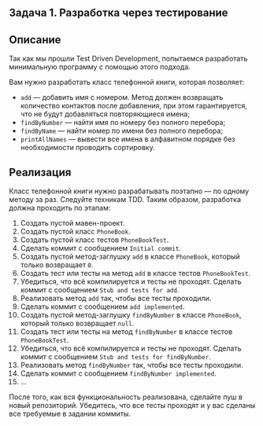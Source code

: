 ## Задача 1. Разработка через тестирование

## Описание

Так как мы прошли Test Driven Development, попытаемся разработать минимальную программу с помощью этого подхода.

Вам нужно разработать класс телефонной книги, которая позволяет:

* `add` — добавить имя с номером. Метод должен возвращать количество контактов после добавления, при этом гарантируется, что не будут добавляться повторяющиеся имена;
* `findByNumber` — найти имя по номеру без полного перебора;
* `findByName` — найти номер по имени без полного перебора;
* `printAllNames` — вывести все имена в алфавитном порядке без необходимости проводить сортировку.

## Реализация

Класс телефонной книги нужно разрабатывать поэтапно — по одному методу за раз. Следуйте техникам TDD. Таким образом, разработка должна проходить по этапам:

1. Создать пустой мавен-проект.
2. Создать пустой класс `PhoneBook`.
3. Создать пустой класс тестов `PhoneBookTest`.
4. Сделать коммит с сообщением `Initial commit`.
5. Создать пустой метод-заглушку `add` в классе `PhoneBook`, который только возвращает `0`.
6. Создать тест или тесты на метод `add` в классе тестов `PhoneBookTest`.
7. Убедиться, что всё компилируется и тесты не проходят. Сделать коммит с сообщением `Stub and tests for add`.
8. Реализовать метод `add` так, чтобы все тесты проходили.
9. Сделать коммит с сообщением `add implemented`.
10. Создать пустой метод-заглушку `findByNumber` в классе `PhoneBook`, который только возвращает `null`.
11. Создать тест или тесты на метод `findByNumber` в классе тестов `PhoneBookTest`.
12. Убедиться, что всё компилируется и тесты не проходят. Сделать коммит с сообщением `Stub and tests for findByNumber`.
13. Реализовать метод `findByNumber` так, чтобы все тесты проходили.
14. Сделать коммит с сообщением `findByNumber implemented`.
15. ...

После того, как вся функциональность реализована, сделайте пуш в новый репозиторий. Убедитесь, что все тесты проходят и у вас сделаны все требуемые в задании коммиты.

